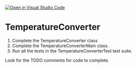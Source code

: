[![Open in Visual Studio Code](https://classroom.github.com/assets/open-in-vscode-f059dc9a6f8d3a56e377f745f24479a46679e63a5d9fe6f495e02850cd0d8118.svg)](https://classroom.github.com/online_ide?assignment_repo_id=5528886&assignment_repo_type=AssignmentRepo)
# TemperatureConverter

1. Complete the TemperatureConverter class
2. Complete the TemperatureConverterMain class.
3. Run all the tests in the TemperatureConverterTest test suite.

Look for the TODO comments for code to complete. 
